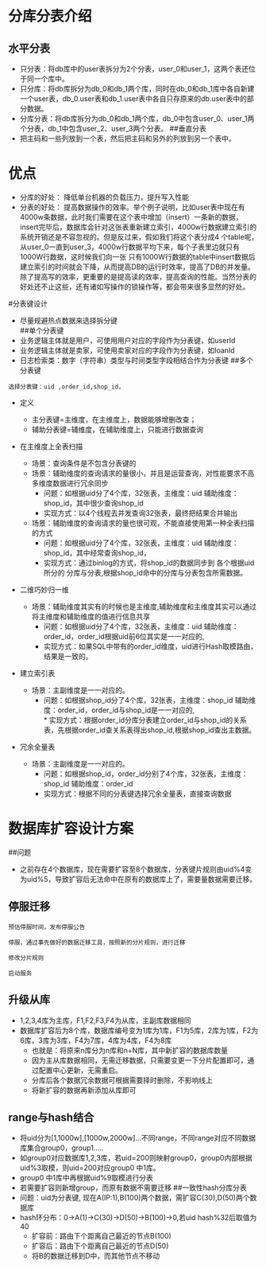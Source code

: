 # 分库分表介绍 
## 水平分表
* 只分表：将db库中的user表拆分为2个分表，user_0和user_1，这两个表还位于同一个库中。
* 只分库：将db库拆分为db_0和db_1两个库，同时在db_0和db_1库中各自新建一个user表，db_0.user表和db_1.user表中各自只存原来的db.user表中的部分数据。
* 分库分表：将db库拆分为db_0和db_1两个库，db_0中包含user_0、user_1两个分表，db_1中包含user_2、user_3两个分表。
##垂直分表
* 把主码和一些列放到一个表，然后把主码和另外的列放到另一个表中。
# 优点
* 分库的好处： 降低单台机器的负载压力，提升写入性能
* 分表的好处： 提高数据操作的效率。举个例子说明，比如user表中现在有4000w条数据，此时我们需要在这个表中增加（insert）一条新的数据，insert完毕后，数据库会针对这张表重新建立索引，4000w行数据建立索引的系统开销还是不容忽视的。但是反过来，假如我们将这个表分成4 个table呢，从user_0一直到user_3，4000w行数据平均下来，每个子表里边就只有1000W行数据，这时候我们向一张 只有1000W行数据的table中insert数据后建立索引的时间就会下降，从而提高DB的运行时效率，提高了DB的并发量。除了提高写的效率，更重要的是提高读的效率，提高查询的性能。当然分表的好处还不止这些，还有诸如写操作的锁操作等，都会带来很多显然的好处。

#分表键设计
* 尽量规避热点数据来选择拆分键  
##单个分表键  
* 业务逻辑主体就是用户，可使用用户对应的字段作为分表键，如userId
* 业务逻辑主体就是卖家，可使用卖家对应的字段作为分表键，如loanId
* 日志检索类：数字（字符串）类型与时间类型字段相结合作为分表键
##多个分表键
````
选择分表键：uid ,order_id,shop_id，
````
* 定义
    * 主分表键=主维度，在主维度上，数据能够增删改查；
    * 辅助分表键=辅维度，在辅助维度上，只能进行数据查询
 
* 在主维度上全表扫描
    * 场景：查询条件是不包含分表键的
    * 场景：辅助维度的查询请求的量很小，并且是运营查询，对性能要求不高 多维度数据进行冗余同步
        * 问题：如根据uid分了4个库，32张表，主维度：uid 辅助维度：shop_id，其中很少查询shop_id
        * 实现方式：以4个线程去并发查询32张表，最终把结果合并输出
    * 场景：辅助维度的查询请求的量也很可观，不能直接使用第一种全表扫描的方式   
        * 问题：如根据uid分了4个库，32张表，主维度：uid 辅助维度：shop_id，其中经常查询shop_id，
        * 实现方式：通过binlog的方式，将shop_id的数据同步到 各个根据uid所分的 分库与分表,根据shop_id命中的分库与分表包含所需数据。
* 二维巧妙归一维
    * 场景：辅助维度其实有的时候也是主维度,辅助维度和主维度其实可以通过将主维度和辅助维度的值进行信息共享
        * 问题：如根据uid分了4个库，32张表，主维度：uid 辅助维度：order_id，order_id根据uid前6位其实是一一对应的,
        * 实现方式：如果SQL中带有的order_id维度，uid进行Hash取模路由，结果是一致的。
* 建立索引表
    * 场景：主副维度是一一对应的。      
         * 问题：如根据shop_id分了4个库，32张表，主维度：shop_id 辅助维度：order_id，order_id与shop_id是一一对应的,  
          * 实现方式：根据order_id分库分表建立order_id与shop_id的关系表，先根据order_id查关系表得出shop_id,根据shop_id查出主数据。
* 冗余全量表 
    * 场景：主副维度是一一对应的。  
         * 问题：如根据shop_id，order_id分别了4个库，32张表，主维度：shop_id 辅助维度：order_id
         * 实现方式：根据不同的分表键选择冗余全量表，直接查询数据        
# 数据库扩容设计方案
##问题
* 之前存在4个数据库，现在需要扩容至8个数据库，分表键片规则由uid%4变为uid%5，导致扩容后无法命中在原有的数据库上了，需要量数据需要迁移。
## 停服迁移
````
预估停服时间，发布停服公告

停服，通过事先做好的数据迁移工具，按照新的分片规则，进行迁移

修改分片规则

启动服务
```` 
## 升级从库
* 1,2,3,4库为主库，F1,F2,F3,F4为从库，主副库数据相同
* 数据库扩容后为8个库，数据库编号变为1库为1库，F1为5库，2库为1库，F2为6库，3库为3库，F4为7库，4库为4库，F4为8库
    * 也就是：将原来n库分为n库和n+N库，其中新扩容的数据库数量
    * 因为主从库数据相同，无需迁移数据，只需要变更一下分片配置即可，通过配置中心更新，无需重启。
    * 分库后各个数据冗余数据可根据需要择时删除，不影响线上
    * 将新扩容的数据再新添加从库即可
## range与hash结合
* 将uid分为[1,1000w],[1000w,2000w]...不同range，不同range对应不同数据库集合group0，group1.....
* 如group0对应数据库1,2,3库，若uid=200则映射group0，group0内部根据uid%3取模，则uid=200对应group0 中1库。
* group0 中1库中再根据uid%9取模进行分表
* 若需要扩容则新增group，而原有数据不需要迁移
##一致性hash分库分表
* 问题：uid为分表键, 现在A(IP:1),B(100)两个数据，需扩容C(30),D(50)两个数据库
* hash环分布：0->A(1)->C(30)->D(50)->B(100)->0,若uid hash%32后取值为40
    * 扩容前：路由下个距离自己最近的节点B(100)
    * 扩容后：路由下个距离自己最近的节点D(50)
    * 将B的数据迁移到D中，而其他节点不移动

        
        

